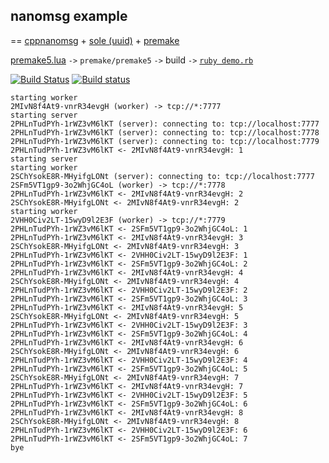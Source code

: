 ## nanomsg example ##

== [cppnanomsg](https://github.com/nanomsg/cppnanomsg) + [sole (uuid)](https://github.com/r-lyeh/sole) + [premake](https://github.com/d-led/premake-meta-cpp)

[premake5.lua](premake5.lua) `->` `premake/premake5` `->` build `->` [`ruby demo.rb`](https://travis-ci.org/d-led/nanomsg_example/jobs/77043092#L989-L1029)

[![Build Status](https://travis-ci.org/d-led/nanomsg_example.svg?branch=master)](https://travis-ci.org/d-led/nanomsg_example)
[![Build status](https://ci.appveyor.com/api/projects/status/roe73s0fn9bs68t4/branch/master?svg=true)](https://ci.appveyor.com/project/d-led/nanomsg-example/branch/master)



```
starting worker
2MIvN8f4At9-vnrR34evgH (worker) -> tcp://*:7777
starting server
2PHLnTudPYh-1rWZ3vM6lKT (server): connecting to: tcp://localhost:7777
2PHLnTudPYh-1rWZ3vM6lKT (server): connecting to: tcp://localhost:7778
2PHLnTudPYh-1rWZ3vM6lKT (server): connecting to: tcp://localhost:7779
2PHLnTudPYh-1rWZ3vM6lKT <- 2MIvN8f4At9-vnrR34evgH: 1
starting server
starting worker
2SChYsokE8R-MHyifgLONt (server): connecting to: tcp://localhost:7777
2SFm5VT1gp9-3o2WhjGC4oL (worker) -> tcp://*:7778
2PHLnTudPYh-1rWZ3vM6lKT <- 2MIvN8f4At9-vnrR34evgH: 2
2SChYsokE8R-MHyifgLONt <- 2MIvN8f4At9-vnrR34evgH: 2
starting worker
2VHH0Civ2LT-15wyD9l2E3F (worker) -> tcp://*:7779
2PHLnTudPYh-1rWZ3vM6lKT <- 2SFm5VT1gp9-3o2WhjGC4oL: 1
2PHLnTudPYh-1rWZ3vM6lKT <- 2MIvN8f4At9-vnrR34evgH: 3
2SChYsokE8R-MHyifgLONt <- 2MIvN8f4At9-vnrR34evgH: 3
2PHLnTudPYh-1rWZ3vM6lKT <- 2VHH0Civ2LT-15wyD9l2E3F: 1
2PHLnTudPYh-1rWZ3vM6lKT <- 2SFm5VT1gp9-3o2WhjGC4oL: 2
2PHLnTudPYh-1rWZ3vM6lKT <- 2MIvN8f4At9-vnrR34evgH: 4
2SChYsokE8R-MHyifgLONt <- 2MIvN8f4At9-vnrR34evgH: 4
2PHLnTudPYh-1rWZ3vM6lKT <- 2VHH0Civ2LT-15wyD9l2E3F: 2
2PHLnTudPYh-1rWZ3vM6lKT <- 2SFm5VT1gp9-3o2WhjGC4oL: 3
2PHLnTudPYh-1rWZ3vM6lKT <- 2MIvN8f4At9-vnrR34evgH: 5
2SChYsokE8R-MHyifgLONt <- 2MIvN8f4At9-vnrR34evgH: 5
2PHLnTudPYh-1rWZ3vM6lKT <- 2VHH0Civ2LT-15wyD9l2E3F: 3
2PHLnTudPYh-1rWZ3vM6lKT <- 2SFm5VT1gp9-3o2WhjGC4oL: 4
2PHLnTudPYh-1rWZ3vM6lKT <- 2MIvN8f4At9-vnrR34evgH: 6
2SChYsokE8R-MHyifgLONt <- 2MIvN8f4At9-vnrR34evgH: 6
2PHLnTudPYh-1rWZ3vM6lKT <- 2VHH0Civ2LT-15wyD9l2E3F: 4
2PHLnTudPYh-1rWZ3vM6lKT <- 2SFm5VT1gp9-3o2WhjGC4oL: 5
2SChYsokE8R-MHyifgLONt <- 2MIvN8f4At9-vnrR34evgH: 7
2PHLnTudPYh-1rWZ3vM6lKT <- 2MIvN8f4At9-vnrR34evgH: 7
2PHLnTudPYh-1rWZ3vM6lKT <- 2VHH0Civ2LT-15wyD9l2E3F: 5
2PHLnTudPYh-1rWZ3vM6lKT <- 2SFm5VT1gp9-3o2WhjGC4oL: 6
2PHLnTudPYh-1rWZ3vM6lKT <- 2MIvN8f4At9-vnrR34evgH: 8
2SChYsokE8R-MHyifgLONt <- 2MIvN8f4At9-vnrR34evgH: 8
2PHLnTudPYh-1rWZ3vM6lKT <- 2VHH0Civ2LT-15wyD9l2E3F: 6
2PHLnTudPYh-1rWZ3vM6lKT <- 2SFm5VT1gp9-3o2WhjGC4oL: 7
bye
```
